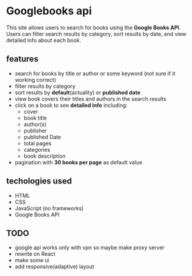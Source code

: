 # Googlebooks api

This site allows users to search for books using the **Google Books API**. Users can filter search results by category, sort results by date, and view detailed info about each book. 

## features

- search for books by title or author or some keyword (not sure if it working correct)
- filter results by category
- sort results by **default**(actuality) or **published date**
- view book covers their titles and authors in the search results
- click on a book to see  **detailed info** including:
  - cover 
  - book title
  - author(s)
  - publisher
  - published Date
  - total pages
  - categories 
  - book description
- pagination with **30 books per page** as default value

## techologies used

- HTML
- CSS
- JavaScript (no frameworks)
- Google Books API

## TODO

- google api works only with vpn so maybe make proxy server
- rewrite on React
- make some ui
- add responsive(adaptive) layout
